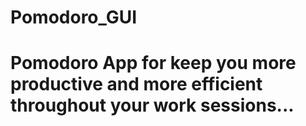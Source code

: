 # Pomodoro_GUI


# Pomodoro App for keep you more productive and more efficient throughout your work sessions...
